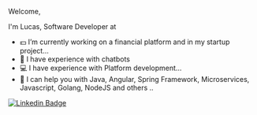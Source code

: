 Welcome, 

I'm Lucas, Software Developer at <!-- <b>[Reply](https://www.reply.com)</b> !-->


- :dollar: I’m currently working on a financial platform and in my startup project...
- :robot: I have experience with chatbots
- :computer: I have experience with Platform development...
- 💬 I can help you with Java, Angular, Spring Framework, Microservices, Javascript, Golang, NodeJS and others ..

[![Linkedin Badge](https://img.shields.io/badge/-lucasrsouza-blue?style=flat-square&logo=Linkedin&logoColor=white&link=https://www.linkedin.com/in/lucasrsouza-ti/)](https://www.linkedin.com/in/lucasrsouza-ti/)
